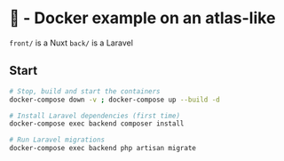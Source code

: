 # 🐋 - Docker example on an atlas-like

`front/` is a Nuxt
`back/` is a Laravel

## Start

```bash
# Stop, build and start the containers
docker-compose down -v ; docker-compose up --build -d

# Install Laravel dependencies (first time)
docker-compose exec backend composer install

# Run Laravel migrations
docker-compose exec backend php artisan migrate
```
